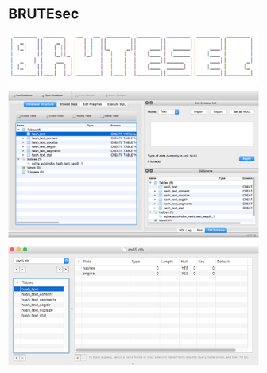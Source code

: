 # BRUTEsec

![alt tag](https://raw.githubusercontent.com/fsiamp/brutesec/main/images/brutesec.png)


![alt tag](https://raw.githubusercontent.com/fsiamp/brutesec/main/images/sqlite.png)

![alt tag](https://raw.githubusercontent.com/fsiamp/brutesec/main/images/liya.png)
